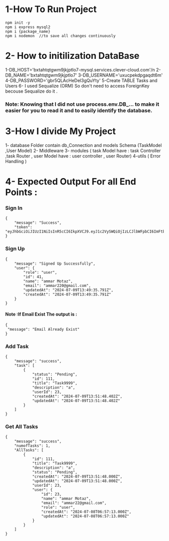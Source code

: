 # 1-How To Run Project 

```
npm init -y
npm i express mysql2
npm i {package_name}
npm i nodemon  //to save all changes continuously
```
# 2- How to initilization DataBase
1-DB_HOST='bxtahtqtgwm9jkjptlo7-mysql.services.clever-cloud.com'/n
2-DB_NAME='bxtahtqtgwm9jkjptlo7'
3-DB_USERNAME='uxucpekdpgaqdt6m'
4-DB_PASSWORD='gbr5QLAcHeDel3gQuYty'
5-Create TABLE Tasks and Users
6- I used Sequalize (ORM) So don't need to access ForeignKey becouse Sequalize do it .
### Note: Knowing that I did not use process.env.DB_... to make it easier for you to read it and to easily identify the database.

# 3-How I divide My Project 
1- database Folder contain db_Connection and models Schema (TaskModel ,User Model) 
2- Middleware 
3- modules ( task Model have : task Controller ,task Router , user Model have : user controller , user Router) 
4-utils ( Error Handling ) 

# 4- Expected Output For all End Points : 
### Sign In 
```
{
    "message": "Success",
    "token": "eyJhbGciOiJIUzI1NiIsInR5cCI6IkpXVCJ9.eyJ1c2VySWQiOjIzLCJlbWFpbCI6ImFtbWFyMjJAZ21haWwuY29tIiwicm9sZSI6InVzZXIiLCJpYXQiOjE3MjA1MzI5MTJ9.NacIGgOGEYKNtrmkI5mjVNCtyJs6Ry083We5iJtAkpI"
}
```
### Sign Up 
```
{
    "message": "Signed Up Successfully",
    "user": {
        "role": "user",
        "id": 41,
        "name": "ammar Motaz",
        "email": "ammar220@gmail.com",
        "updatedAt": "2024-07-09T13:49:35.791Z",
        "createdAt": "2024-07-09T13:49:35.791Z"
    }
}
```
#### Note :If Email Exist The output is : 
```
{
 "message": "Email Already Exist"
}

```
### Add Task 
```
{
    "message": "success",
    "task": [
        {
            "status": "Pending",
            "id": 111,
            "title": "Task9999",
            "description": "a",
            "userId": 23,
            "createdAt": "2024-07-09T13:51:48.402Z",
            "updatedAt": "2024-07-09T13:51:48.402Z"
        }
    ]
}
```
### Get All Tasks
```
{
    "message": "success",
    "numofTasks": 1,
    "AllTasks": [
        {
            "id": 111,
            "title": "Task9999",
            "description": "a",
            "status": "Pending",
            "createdAt": "2024-07-09T13:51:48.000Z",
            "updatedAt": "2024-07-09T13:51:48.000Z",
            "userId": 23,
            "user": {
                "id": 23,
                "name": "ammar Motaz",
                "email": "ammar22@gmail.com",
                "role": "user",
                "createdAt": "2024-07-08T06:57:13.000Z",
                "updatedAt": "2024-07-08T06:57:13.000Z"
            }
        }
    ]
}
```
